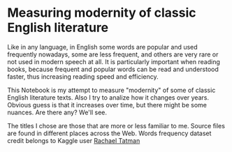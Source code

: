 # Measuring modernity of classic English literature

Like in any language, in English some words are popular and used frequently nowadays, some are less frequent, and others are very rare or not used in modern speech at all. It is particularly important when reading books, because frequent and popular words can be read and understood faster, thus increasing reading speed and efficiency.  
  
This Notebook is my attempt to measure "modernity" of some of classic English literature texts. Also I try to analize how it changes over years. Obvious guess is that it increases over time, but there might be some nuances. Are there any? We'll see.  
  
The titles I chose are those that are more or less familiar to me. Source files are found in different places across the Web. Words frequency dataset credit belongs to Kaggle user [Rachael Tatman](https://www.kaggle.com/rtatman/english-word-frequency)  
